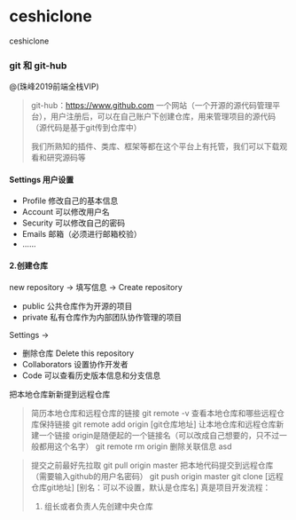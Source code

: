 # ceshiclone
ceshiclone
### git 和 git-hub
@(珠峰2019前端全栈VIP)
> git-hub：https://www.github.com
> 一个网站（一个开源的源代码管理平台），用户注册后，可以在自己账户下创建仓库，用来管理项目的源代码（源代码是基于git传到仓库中）
> 
> 我们所熟知的插件、类库、框架等都在这个平台上有托管，我们可以下载观看和研究源码等

#### Settings 用户设置
- Profile 修改自己的基本信息
- Account 可以修改用户名
- Security 可以修改自己的密码
- Emails 邮箱（必须进行邮箱校验）
- ......

#### 2.创建仓库
new repository -> 填写信息 -> Create repository
- public 公共仓库作为开源的项目
- private 私有仓库作为内部团队协作管理的项目

Settings ->
- 删除仓库 Delete this repository
- Collaborators 设置协作开发者
- Code 可以查看历史版本信息和分支信息

把本地仓库新新提到远程仓库
> 简历本地仓库和远程仓库的链接
> git remote -v    查看本地仓库和哪些远程仓库保持链接
> git remote add origin [git仓库地址]    让本地仓库和远程仓库新建一个链接 origin是随便起的一个链接名（可以改成自己想要的，只不过一般都用这个名字）
> git remote rm origin    删除关联信息 
asd


> 提交之前最好先拉取
> git pull origin master
> 把本地代码提交到远程仓库（需要输入github的用户名密码）
> git push origin master
> git clone [远程仓库git地址] [别名：可以不设置，默认是仓库名]
> 真是项目开发流程：
> 1. 组长或者负责人先创建中央仓库
> 
